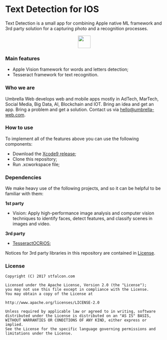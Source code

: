 # Text Detection for IOS

Text Detection is a small app for combining Apple native ML framework and 3rd party solution for a capturing photo and a recognition processes. 

<p align="center">
<img src=“docs/vision.gif” width="40" height="40"/>
</p>

### Main features

* Apple Vision framework for words and letters detection;
* Tesseract framework for text recognition.

### Who we are
Umbrella Web develops web and mobile apps mostly in AdTech, MarTech, Social Media, Big Data, AI, Blockchain and IOT. 
Bring an idea and get an app. Bring a problem and get a solution. Contact us via hello@umbrella-web.com.

### How to use

To implement all of the features above you can use the following components:

*  Download the [Xcode9 release](https://developer.apple.com/xcode/download);
*  Clone this repository;
*  Run .xcworkspace file;

### Dependencies

We make heavy use of the following projects, and so it can be helpful to be familiar with them:

<b>1st party</b>

*  Vision: Apply high-performance image analysis and computer vision techniques to identify faces, detect features, and classify scenes in images and video.

<b>3rd party</b>

*  [TesseractOCRiOS](https://github.com/gali8/Tesseract-OCR-iOS);

Notices for 3rd party libraries in this repository are contained in [License](https://github.com/umbrella-web-tech/Text-Detection/blob/master/LICENSE).

### License

```
Copyright (C) 2017 stfalcon.com

Licensed under the Apache License, Version 2.0 (the "License");
you may not use this file except in compliance with the License.
You may obtain a copy of the License at

http://www.apache.org/licenses/LICENSE-2.0

Unless required by applicable law or agreed to in writing, software
distributed under the License is distributed on an "AS IS" BASIS,
WITHOUT WARRANTIES OR CONDITIONS OF ANY KIND, either express or implied.
See the License for the specific language governing permissions and
limitations under the License.

```

